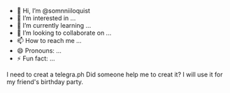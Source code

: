 - 👋 Hi, I’m @somnniiloquist
- 👀 I’m interested in ...
- 🌱 I’m currently learning ...
- 💞️ I’m looking to collaborate on ...
- 📫 How to reach me ...
- 😄 Pronouns: ...
- ⚡ Fun fact: ...

<!---
somnniiloquist/somnniiloquist is a ✨ special ✨ repository because its `README.md` (this file) appears on your GitHub profile.
You can click the Preview link to take a look at your changes.
--->
I need to creat a telegra.ph
Did someone help me to creat it?
I will use it for my friend's birthday party.
